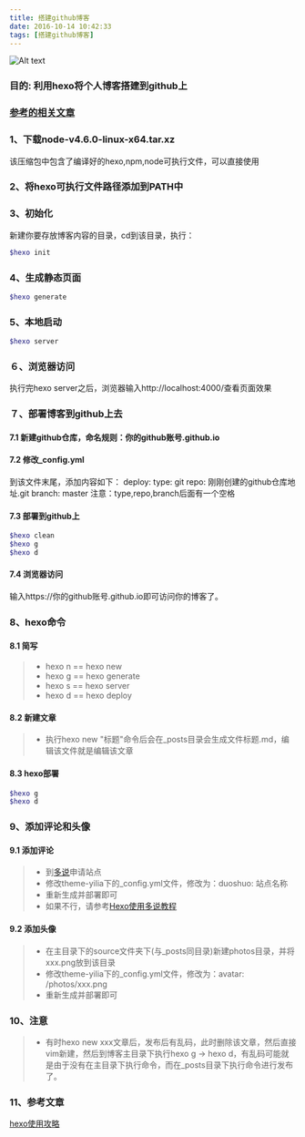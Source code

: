 ```yaml
---
title: 搭建github博客
date: 2016-10-14 10:42:33
tags: [搭建github博客]
---
```

![Alt text](https://damotiansheng.github.io/photos/damotiansheng.png)

### 目的: 利用hexo将个人博客搭建到github上
### [参考的相关文章](http://blog.netpi.me/%E5%AE%9E%E7%94%A8/hexo/)
<!--more-->
### 1、下载node-v4.6.0-linux-x64.tar.xz
该压缩包中包含了编译好的hexo,npm,node可执行文件，可以直接使用

### 2、将hexo可执行文件路径添加到PATH中

### 3、初始化
新建你要存放博客内容的目录，cd到该目录，执行：
``` bash
$hexo init
```
### 4、生成静态页面
``` bash
$hexo generate
```

### 5、本地启动
``` bash
$hexo server
```

### ６、浏览器访问
执行完hexo server之后，浏览器输入http://localhost:4000/查看页面效果

### ７、部署博客到github上去
#### 7.1 新建github仓库，命名规则：你的github账号.github.io
#### 7.2 修改_config.yml
到该文件末尾，添加内容如下：
deploy:
    type: git
    repo: 刚刚创建的github仓库地址.git
    branch: master
注意：type,repo,branch后面有一个空格


#### 7.3 部署到github上
``` bash
$hexo clean
$hexo g
$hexo d
```

#### 7.4 浏览器访问
输入https://你的github账号.github.io即可访问你的博客了。

### 8、hexo命令
#### 8.1 简写
>* hexo n == hexo new
>* hexo g == hexo generate
>* hexo s == hexo server
>* hexo d == hexo deploy

#### 8.2 新建文章
>* 执行hexo new "标题"命令后会在_posts目录会生成文件标题.md，编辑该文件就是编辑该文章

#### 8.3 hexo部署
``` bash
$hexo g
$hexo d
```

### 9、添加评论和头像
#### 9.1 添加评论
>* 到[多说](http://duoshuo.com/create-site/)申请站点
>* 修改theme-yilia下的_config.yml文件，修改为：duoshuo: 站点名称
>* 重新生成并部署即可
>* 如果不行，请参考[Hexo使用多说教程](http://dev.duoshuo.com/threads/541d3b2b40b5abcd2e4df0e9)

#### 9.2 添加头像
>* 在主目录下的source文件夹下(与_posts同目录)新建photos目录，并将xxx.png放到该目录
>* 修改theme-yilia下的_config.yml文件，修改为：avatar: /photos/xxx.png
>* 重新生成并部署即可

### 10、注意
>* 有时hexo new xxx文章后，发布后有乱码，此时删除该文章，然后直接vim新建，然后到博客主目录下执行hexo g -> hexo d，有乱码可能就是由于没有在主目录下执行命令，而在_posts目录下执行命令进行发布了。

### 11、参考文章
[hexo使用攻略](http://ijiaober.github.io/categories/hexo/)
